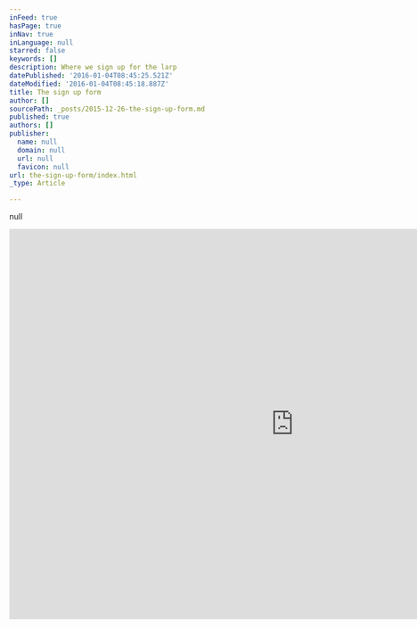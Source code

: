 ```yaml
---
inFeed: true
hasPage: true
inNav: true
inLanguage: null
starred: false
keywords: []
description: Where we sign up for the larp
datePublished: '2016-01-04T08:45:25.521Z'
dateModified: '2016-01-04T08:45:18.887Z'
title: The sign up form
author: []
sourcePath: _posts/2015-12-26-the-sign-up-form.md
published: true
authors: []
publisher:
  name: null
  domain: null
  url: null
  favicon: null
url: the-sign-up-form/index.html
_type: Article

---
```

null

<iframe src="https://docs.google.com/forms/d/1jn5pT9ZrdPiSGtR1-Qk9KJ9wQRA_BvRp1E5Mgml2xmY/viewform?embedded=true" width="1020" height="700" frameborder="0" style=""></iframe>